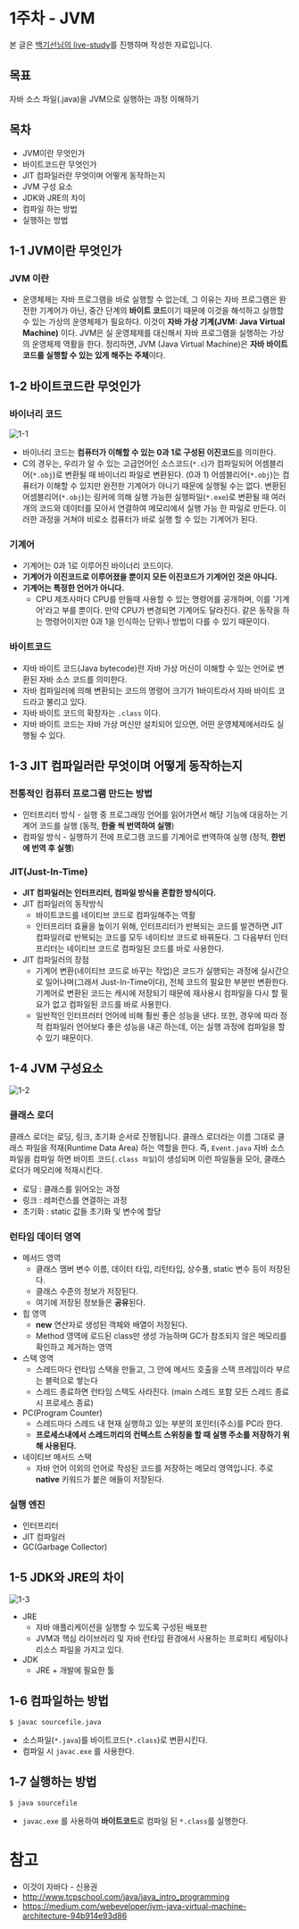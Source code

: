# 1주차 - JVM
본 글은 [백기선님의 live-study](https://github.com/whiteship/live-study/issues)를 진행하며 작성한 자료입니다.  

## 목표
자바 소스 파일(.java)을 JVM으로 실행하는 과정 이해하기

## 목차
* JVM이란 무엇인가
* 바이트코드란 무엇인가
* JIT 컴파일러란 무엇이며 어떻게 동작하는지
* JVM 구성 요소
* JDK와 JRE의 차이
* 컴파일 하는 방법
* 실행하는 방법

## 1-1 JVM이란 무엇인가
  
### **JVM 이란** 
* 운영체제는 자바 프로그램을 바로 실행할 수 없는데, 그 이유는 자바 프로그램은 완전한 기계어가 아닌, 중간 단계의 **바이트 코드**이기 때문에 이것을 해석하고 실행할 수 있는 가상의 운영체제가 필요하다. 이것이 **자바 가상 기계(JVM: Java Virtual Machine)** 이다. JVM은 실 운영체제를 대신해서 자바 프로그램을 실행하는 가상의 운영체제 역활을 한다. 정리하면, JVM (Java Virtual Machine)은 **자바 바이트코드를 실행할 수 있는 있게 해주는 주체**이다.  

## 1-2 바이트코드란 무엇인가

### **바이너리 코드**

![1-1](https://user-images.githubusercontent.com/55661631/103167030-035c1900-486b-11eb-863f-e96ce42affcc.PNG)

* 바이너리 코드는 **컴퓨터가 이해할 수 있는 0과 1로 구성된 이진코드**를 의미한다.  
* C의 경우는, 우리가 알 수 있는 고급언어인 소스코드(```*.c```)가 컴파일되어 어셈블리어(```*.obj```)로 변환될 때 바이너리 파일로 변환된다. (0과 1) 어셈블리어(```*.obj```)는 컴퓨터가 이해할 수 있지만 완전한 기계어가 아니기 때문에 실행될 수는 없다. 변환된 어셈블리어(```*.obj```)는 링커에 의해 실행 가능한 실행파일(```*.exe```)로 변환될 때 여러 개의 코드와 데이터를 모아서 연결하여 메모리에서 실행 가능 한 파일로 만든다. 이러한 과정을 거쳐야 비로소 컴퓨터가 바로 실행 할 수 있는 기계어가 된다.

### **기계어**
* 기계어는 0과 1로 이루어진 바이너리 코드이다.
* **기계어가 이진코드로 이루어졌을 뿐이지 모든 이진코드가 기계어인 것은 아니다.**
* **기계어는 특정한 언어가 아니다.**
    - CPU 제조사마다 CPU를 만들때 사용할 수 있는 명령어를 공개하며, 이를 '기계어'라고 부를 뿐이다. 만약 CPU가 변경되면 기계어도 달라진다. 같은 동작을 하는 명령어이지만 0과 1을 인식하는 단위나 방법이 다를 수 있기 때문이다.

### **바이트코드**
* 자바 바이트 코드(Java bytecode)란 자바 가상 머신이 이해할 수 있는 언어로 변환된 자바 소스 코드를 의미한다.
* 자바 컴파일러에 의해 변환되는 코드의 명령어 크기가 1바이트라서 자바 바이트 코드라고 불리고 있다.
* 자바 바이트 코드의 확장자는 ```.class``` 이다.
* 자바 바이트 코드는 자바 가상 머신만 설치되어 있으면, 어떤 운영체제에서라도 실행될 수 있다.

## 1-3 JIT 컴파일러란 무엇이며 어떻게 동작하는지

### **전통적인 컴퓨터 프로그램 만드는 방법**
* 인터프리터 방식 - 실행 중 프로그래밍 언어를 읽어가면서 해당 기능에 대응하는 기계어 코드를 실행 (동적, **한줄 씩 번역하여 실행**)
* 컴파일 방식 - 실행하기 전에 프로그램 코드를 기계어로 번역하여 실행 (정적, **한번에 번역 후 실행**)

### **JIT(Just-In-Time)**
* **JIT 컴파일러는 인터프리터, 컴파일 방식을 혼합한 방식이다.**
* JIT 컴파일러의 동작방식
    - 바이트코드를 네이티브 코드로 컴파일해주는 역활
    - 인터프리터 효율을 높이기 위해, 인터프리터가 반복되는 코드를 발견하면 JIT 컴파일러로 반복되는 코드를 모두 네이티브 코드로 바꿔둔다. 그 다음부터 인터프리터는 네이티브 코드로 컴파일된 코드를 바로 사용한다.
* JIT 컴파일러의 장점
    - 기계어 변환(네이티브 코드로 바꾸는 작업)은 코드가 실행되는 과정에 실시간으로 일어나며(그래서 Just-In-Time이다), 전체 코드의 필요한 부분만 변환한다. 기계어로 변환된 코드는 캐시에 저장되기 때문에 재사용시 컴파일을 다시 할 필요가 없고 컴파일된 코드를 바로 사용한다.
    - 일반적인 인터프러터 언어에 비해 훨씬 좋은 성능을 낸다. 또한, 경우에 따라 정적 컴파일러 언어보다 좋은 성능을 내곤 하는데, 이는 실행 과정에 컴파일을 할 수 있기 때문이다.

## 1-4 JVM 구성요소

![1-2](https://user-images.githubusercontent.com/55661631/103167039-10790800-486b-11eb-9912-f4e076da30a1.PNG)

### **클래스 로더** 
클래스 로더는 로딩, 링크, 초기화 순서로 진행됩니다. 클래스 로더라는 이름 그대로 클래스 파일을 적재(Runtime Data Area) 하는 역할을 한다. 즉, ```Event.java``` 자바 소스 파일을 컴파일 하면 바이트 코드(```.class 파일```)이 생성되며 이런 파일들을 모아, 클래스 로더가 메모리에 적재시킨다.
* 로딩 : 클래스를 읽어오는 과정
* 링크 : 레퍼런스를 연결하는 과정
* 초기화 : static 값들 초기화 및 변수에 할당

### **런타임 데이터 영역**
* 메서드 영역
    - 클래스 맴버 변수 이름, 데이터 타입, 리턴타입, 상수풀, static 변수 등이 저장된다.
    - 클래스 수준의 정보가 저장된다.
    - 여기에 저장된 정보들은 **공유**된다.
* 힙 영역
    - **new** 연산자로 생성된 객체와 배열이 저장된다.
    - Method 영역에 로드된 class만 생성 가능하며 GC가 참조되지 않은 메모리를 확인하고 제거하는 영역
* 스택 영역
    - 스레드마다 런타임 스택을 만들고, 그 안에 메서드 호출을 스택 프레임이라 부르는 블럭으로 쌓는다
    - 스레드 종료하면 런타임 스택도 사라진다. (main 스레드 포함 모든 스레드 종료시 프로세스 종료)
* PC(Program Counter)
    - 스레드마다 스레드 내 현재 실행하고 있는 부분의 포인터(주소)를 PC라 한다.
    - **프로세스내에서 스레드끼리의 컨텍스트 스위칭을 할 때 실행 주소를 저장하기 위해 사용된다.**
* 네이티브 메서드 스택
    - 자바 언어 이외의 언어로 작성된 코드를 저장하는 메모리 영역입니다. 주로 **native** 키워드가 붙은 애들이 저장된다.

### **실행 엔진**
* 인터프리터
* JIT 컴파일러
* GC(Garbage Collector)

## 1-5 JDK와 JRE의 차이

![1-3](https://user-images.githubusercontent.com/55661631/103167043-1bcc3380-486b-11eb-8d18-78c6fa2c68b5.PNG)

* JRE
    - 자바 애플리케이션을 실행할 수 있도록 구성된 배포판
    - JVM과 핵심 라이브러리 및 자바 런타임 환경에서 사용하는 프로퍼티 세팅이나 리소스 파일을 가지고 있다.
* JDK
    - JRE + 개발에 필요한 툴

## 1-6 컴파일하는 방법
```
$ javac sourcefile.java
```
* 소스파일(```*.java```)를 바이트코드(```*.class```)로 변환시킨다.
* 컴파일 시 ```javac.exe``` 를 사용한다.
 
## 1-7 실행하는 방법
```
$ java sourcefile
```
* ```javac.exe``` 를 사용하여 **바이트코드**로 컴파일 된 ```*.class```를 실행한다.

# 참고
* 이것이 자바다 - 신용권
* http://www.tcpschool.com/java/java_intro_programming
* https://medium.com/webeveloper/jvm-java-virtual-machine-architecture-94b914e93d86
